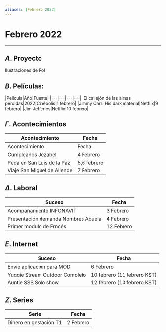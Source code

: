 ```yaml
---
aliases: [Febrero 2022]
---
```


# Febrero 2022
---


##  $A$. Proyecto
Ilustraciones de Rol

## $B$. Películas:
|Pelicula|Año|Fuente|
|---|---|---|---|
|El callejón de las almas perdidas|2022|Cinépolis|1 febrero|
|Jimmy Carr: His dark material|Netflix|9 febrero|
|Jim Jefferies|Netflix|10 febrero|

## $\Gamma$. Acontecimientos
|Acontecimiento|Fecha|
|---|---|
|Acontecimiento|Fecha|
|Cumpleanos Jezabel|4 Febrero|
|Peda en San Luis de la Paz|5,6 febrero|
|Viaje San Miguel de Allende|7 Febrero|


## $\Delta$. Laboral
|Suceso|Fecha|
|---|---|
|Acompañamiento INFONAVIT|3 Febrero|
|Presentación demanda Nombres Abuela|4 Febrero|
|Primer modulo de Frncés|12 Febrero|

## $E$. Internet
|Suceso|Fecha|
|---|---|
|Envíe aplicación para MOD|6 Febrero|
|Yuggie Stream Outdoor Completo|10 febrero (11 febrero KST)|
|Auntie SSS Solo show|12 febrero (13 febrero KST)|

## $Z$. Series
|Serie|Fecha|
|---|---|
|Dinero en gestación T1|2 Febrero|